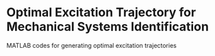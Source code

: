 # Optimal Excitation Trajectory for Mechanical Systems Identification
MATLAB codes for generating optimal excitation trajectories

